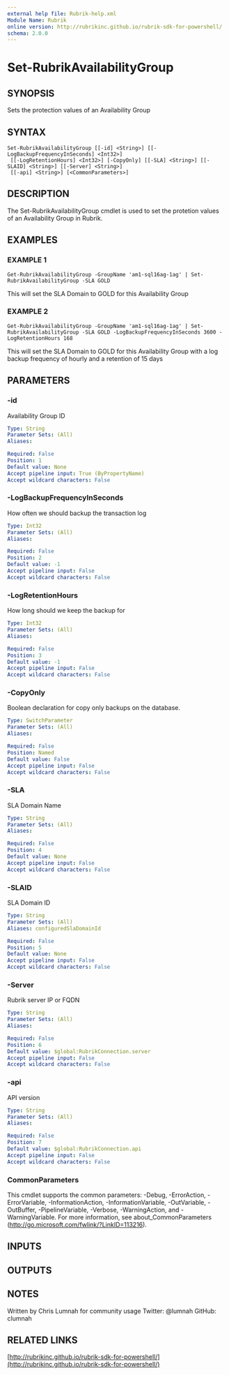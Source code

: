 ```yaml
---
external help file: Rubrik-help.xml
Module Name: Rubrik
online version: http://rubrikinc.github.io/rubrik-sdk-for-powershell/
schema: 2.0.0
---
```


# Set-RubrikAvailabilityGroup

## SYNOPSIS
Sets the protection values of an Availability Group

## SYNTAX

```
Set-RubrikAvailabilityGroup [[-id] <String>] [[-LogBackupFrequencyInSeconds] <Int32>]
 [[-LogRetentionHours] <Int32>] [-CopyOnly] [[-SLA] <String>] [[-SLAID] <String>] [[-Server] <String>]
 [[-api] <String>] [<CommonParameters>]
```

## DESCRIPTION
The Set-RubrikAvailabilityGroup cmdlet is used to set the protetion values of an Availability Group in Rubrik.

## EXAMPLES

### EXAMPLE 1
```
Get-RubrikAvailabilityGroup -GroupName 'am1-sql16ag-1ag' | Set-RubrikAvailabilityGroup -SLA GOLD
```

This will set the SLA Domain to GOLD for this Availability Group

### EXAMPLE 2
```
Get-RubrikAvailabilityGroup -GroupName 'am1-sql16ag-1ag' | Set-RubrikAvailabilityGroup -SLA GOLD -LogBackupFrequencyInSeconds 3600 -LogRetentionHours 168
```

This will set the SLA Domain to GOLD for this Availability Group with a log backup frequency of hourly and a retention of 15 days

## PARAMETERS

### -id
Availability Group ID

```yaml
Type: String
Parameter Sets: (All)
Aliases:

Required: False
Position: 1
Default value: None
Accept pipeline input: True (ByPropertyName)
Accept wildcard characters: False
```

### -LogBackupFrequencyInSeconds
How often we should backup the transaction log

```yaml
Type: Int32
Parameter Sets: (All)
Aliases:

Required: False
Position: 2
Default value: -1
Accept pipeline input: False
Accept wildcard characters: False
```

### -LogRetentionHours
How long should we keep the backup for

```yaml
Type: Int32
Parameter Sets: (All)
Aliases:

Required: False
Position: 3
Default value: -1
Accept pipeline input: False
Accept wildcard characters: False
```

### -CopyOnly
Boolean declaration for copy only backups on the database.

```yaml
Type: SwitchParameter
Parameter Sets: (All)
Aliases:

Required: False
Position: Named
Default value: False
Accept pipeline input: False
Accept wildcard characters: False
```

### -SLA
SLA Domain Name

```yaml
Type: String
Parameter Sets: (All)
Aliases:

Required: False
Position: 4
Default value: None
Accept pipeline input: False
Accept wildcard characters: False
```

### -SLAID
SLA Domain ID

```yaml
Type: String
Parameter Sets: (All)
Aliases: configuredSlaDomainId

Required: False
Position: 5
Default value: None
Accept pipeline input: False
Accept wildcard characters: False
```

### -Server
Rubrik server IP or FQDN

```yaml
Type: String
Parameter Sets: (All)
Aliases:

Required: False
Position: 6
Default value: $global:RubrikConnection.server
Accept pipeline input: False
Accept wildcard characters: False
```

### -api
API version

```yaml
Type: String
Parameter Sets: (All)
Aliases:

Required: False
Position: 7
Default value: $global:RubrikConnection.api
Accept pipeline input: False
Accept wildcard characters: False
```

### CommonParameters
This cmdlet supports the common parameters: -Debug, -ErrorAction, -ErrorVariable, -InformationAction, -InformationVariable, -OutVariable, -OutBuffer, -PipelineVariable, -Verbose, -WarningAction, and -WarningVariable.
For more information, see about_CommonParameters (http://go.microsoft.com/fwlink/?LinkID=113216).

## INPUTS

## OUTPUTS

## NOTES
Written by Chris Lumnah for community usage
Twitter: @lumnah
GitHub: clumnah

## RELATED LINKS

[http://rubrikinc.github.io/rubrik-sdk-for-powershell/](http://rubrikinc.github.io/rubrik-sdk-for-powershell/)

